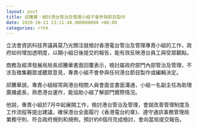 ```yaml
---
layout: post
title: 邱騰華：檢討港台管治及管理小組不會參與節目製作
date: 2020-10-21 13:11:48.000000000 +08:00
categories: rthk
---
```


立法會資訊科技界議員莫乃光關注就檢討香港電台管治及管理專責小組的工作，政府如何增加透明度，以期小組日後提交的報告，能有效反映港台員工與受眾觀點。

商務及經濟發展局局長邱騰華書面回覆表示，檢討屬政府部門內部管治及管理，不涉及徵集觀眾或聽眾意見，專責小組不會參與任何港台節目製作或編輯決定。

邱騰華說，專責小組經常與港台相關人員會面並書面溝通，小組一名副主任為助理廣播處長，熟悉港台運作，能協助小組了解部門實際情況。

他說，專責小組於7月中起展開工作，檢討港台管治及管理，會就改善管理制度及工作流程等提出建議，確保港台全面履行《香港電台約章》、遵守通訊事務管理局業務守則、符合政府規則和規例，預計約6個月完成檢討，會向當局提交報告。
